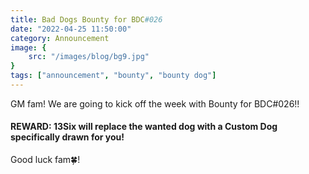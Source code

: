 ```yaml
---
title: Bad Dogs Bounty for BDC#026
date: "2022-04-25 11:50:00"
category: Announcement
image: {
	src: "/images/blog/bg9.jpg"
}
tags: ["announcement", "bounty", "bounty dog"]
---
```


GM fam!  We are going to kick off the week with Bounty for BDC#026!!

#### REWARD:  13Six will replace the wanted dog with a Custom Dog specifically drawn for you!

Good luck fam🍀!
